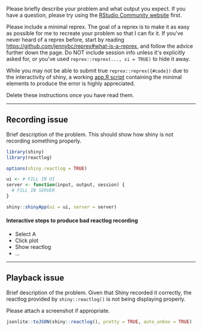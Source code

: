 Please briefly describe your problem and what output you expect. If you have a question, please try using the [RStudio Community website](https://community.rstudio.com/c/shiny) first.

Please include a minimal reprex. The goal of a reprex is to make it as easy as possible for me to recreate your problem so that I can fix it. If you've never heard of a reprex before, start by reading <https://github.com/jennybc/reprex#what-is-a-reprex>, and follow the advice further down the page. Do NOT include session info unless it's explicitly asked for, or you've used `reprex::reprex(..., si = TRUE)` to hide it away.

While you may not be able to submit true `reprex::reprex({#code})` due to the interactivity of shiny, a working [app.R script](http://shiny.rstudio.com/articles/app-formats.html#appr) containing the minimal elements to produce the error is highly appreciated.

Delete these instructions once you have read them.

---

## Recording issue

Brief description of the problem.  This should show how shiny is not recording something properly.

```r
library(shiny)
library(reactlog)

options(shiny.reactlog = TRUE)

ui <- # FILL IN UI
server <- function(input, output, session) {
  # FILL IN SERVER
}

shiny::shinyApp(ui = ui, server = server)
```

#### Interactive steps to produce bad reactlog recording

* Select A
* Click plot
* Show reactlog
* ...


-----------------

## Playback issue

Brief description of the problem.  Given that Shiny recorded it correctly, the reactlog provided by `shiny::reactlog()` is not being displaying properly.

Please attach a screenshot if appropriate.

```r
jsonlite::toJSON(shiny::reactlog(), pretty = TRUE, auto_unbox = TRUE)
```

